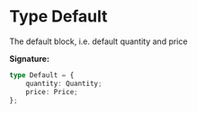 
# Type Default

The default block, i.e. default quantity and price

<b>Signature:</b>

```typescript
type Default = {
    quantity: Quantity;
    price: Price;
};
```
